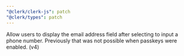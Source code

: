 ```yaml
---
"@clerk/clerk-js": patch
"@clerk/types": patch
---
```


Allow users to display the email address field after selecting to input a phone number. Previously that was not possible when passkeys were enabled. (v4)
